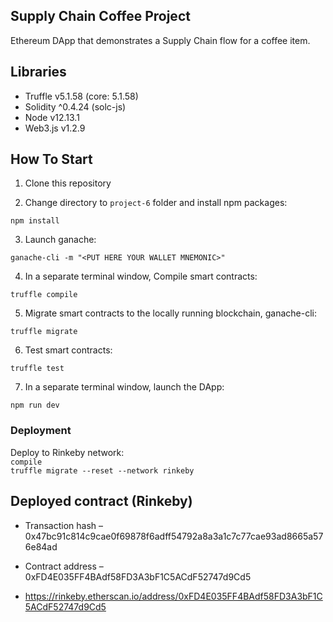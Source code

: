 ## Supply Chain Coffee Project
Ethereum DApp that demonstrates a Supply Chain flow for a coffee item.  

## Libraries

* Truffle v5.1.58 (core: 5.1.58)
* Solidity ^0.4.24 (solc-js)
* Node v12.13.1
* Web3.js v1.2.9

## How To Start
1. Clone this repository

2. Change directory to ```project-6``` folder and install npm packages:
```
npm install

```
3. Launch ganache:
```
ganache-cli -m "<PUT HERE YOUR WALLET MNEMONIC>"
```
4. In a separate terminal window, Compile smart contracts:
```
truffle compile
```
5. Migrate smart contracts to the locally running blockchain, ganache-cli:
```
truffle migrate
```
6. Test smart contracts:
```
truffle test
```
7. In a separate terminal window, launch the DApp:
```
npm run dev
```

### Deployment  
Deploy to Rinkeby network:  
`compile`  
`truffle migrate --reset --network rinkeby`

## Deployed contract (Rinkeby)
* Transaction hash – 0x47bc91c814c9cae0f69878f6adff54792a8a3a1c7c77cae93ad8665a576e84ad
* Contract address – 0xFD4E035FF4BAdf58FD3A3bF1C5ACdF52747d9Cd5

* https://rinkeby.etherscan.io/address/0xFD4E035FF4BAdf58FD3A3bF1C5ACdF52747d9Cd5

